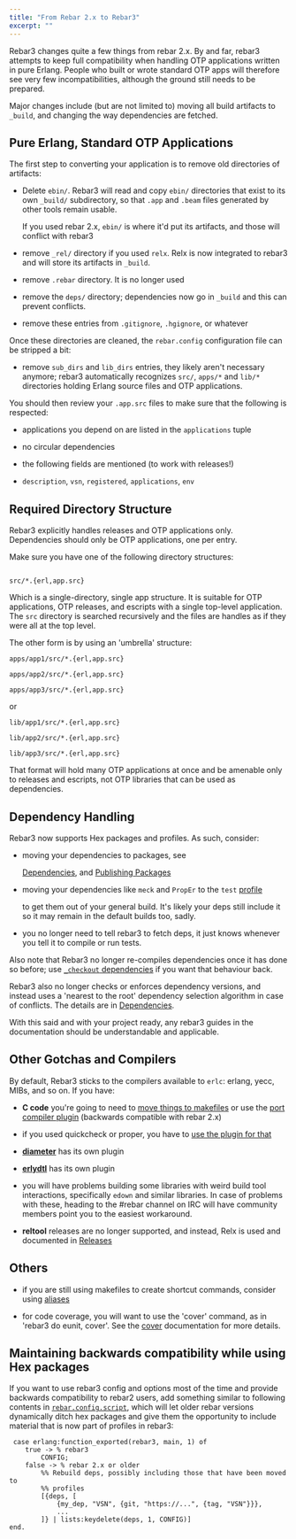 ```yaml
---
title: "From Rebar 2.x to Rebar3"
excerpt: ""
---
```


Rebar3 changes quite a few things from rebar 2.x. By and far, rebar3 attempts to keep full compatibility when handling OTP applications written in pure Erlang. People who built or wrote standard OTP apps will therefore see very few incompatibilities, although the ground still needs to be prepared.



Major changes include (but are not limited to) moving all build artifacts to `_build`, and changing the way dependencies are fetched.



## Pure Erlang, Standard OTP Applications



The first step to converting your application is to remove old directories of artifacts:



- Delete `ebin/`. Rebar3 will read and copy `ebin/` directories that exist to its own `_build/` subdirectory, so that `.app` and `.beam` files generated by other tools remain usable.

  If you used rebar 2.x, `ebin/` is where it'd put its artifacts, and those will conflict with rebar3

- remove `_rel/` directory if you used `relx`. Relx is now integrated to rebar3 and will store its artifacts in `_build`.

- remove `.rebar` directory. It is no longer used

- remove the `deps/` directory; dependencies now go in `_build` and this can prevent conflicts.

- remove these entries from `.gitignore`, `.hgignore`, or whatever



Once these directories are cleaned, the `rebar.config` configuration file can be stripped a bit: 



- remove `sub_dirs` and `lib_dirs` entries, they likely aren't necessary anymore; rebar3 automatically recognizes `src/`, `apps/*` and `lib/*` directories holding Erlang source files and OTP applications.



You should then review your `.app.src` files to make sure that the following is respected:



 - applications you depend on are listed in the `applications` tuple

 - no circular dependencies

 - the following fields are mentioned (to work with releases!)

 - `description`, `vsn`, `registered`, `applications`, `env`

 

## Required Directory Structure



Rebar3 explicitly handles releases and OTP applications only. Dependencies should only be OTP applications, one per entry.



Make sure you have one of the following directory structures:



```

src/*.{erl,app.src}

```



Which is a single-directory, single app structure. It is suitable for OTP applications, OTP releases, and escripts with a single top-level application. The `src` directory is searched recursively and the files are handles as if they were all at the top level.



The other form is by using an 'umbrella' structure:



    apps/app1/src/*.{erl,app.src}

    apps/app2/src/*.{erl,app.src}

    apps/app3/src/*.{erl,app.src}



or



    lib/app1/src/*.{erl,app.src}

    lib/app2/src/*.{erl,app.src}

    lib/app3/src/*.{erl,app.src}



That format will hold many OTP applications at once and be amenable only to releases and escripts, not OTP libraries that can be used as dependencies.



## Dependency Handling



Rebar3 now supports Hex packages and profiles. As such, consider:



- moving your dependencies to packages, see

  [Dependencies](doc:dependencies),  and [Publishing Packages](doc:publishing-packages) 

- moving your dependencies like `meck` and `PropEr` to the `test` [profile](doc:profiles)

  to get them out of your general build. It's likely your deps still include it so it may remain in the default builds too, sadly.

- you no longer need to tell rebar3 to fetch deps, it just knows whenever you tell it to compile or run tests.



Also note that Rebar3 no longer re-compiles dependencies once it has done so before; use [`_checkout` dependencies](http://www.rebar3.org/docs/dependencies#checkout-dependencies) if you want that behaviour back. 



Rebar3 also no longer checks or enforces dependency versions, and instead uses a 'nearest to the root' dependency selection algorithm in case of conflicts. The details are in [Dependencies](doc:dependencies).



With this said and with your project ready, any rebar3 guides in the documentation should be understandable and applicable.



## Other Gotchas and Compilers



By default, Rebar3 sticks to the compilers available to `erlc`: erlang, yecc, MIBs, and so on. If you have:



- **C code** you're going to need to [move things to makefiles](doc:building-cc)  or use the [port compiler plugin](http://www.rebar3.org/docs/using-available-plugins#port-compiler) (backwards compatible with rebar 2.x)

- if you used quickcheck or proper, you have to [use the plugin for that](http://www.rebar3.org/docs/using-available-plugins#quickcheck)

- [**diameter**](http://www.rebar3.org/docs/using-available-plugins#diameter) has its own plugin

- [**erlydtl**](http://www.rebar3.org/docs/using-available-plugins#erlydtl) has its own plugin

- you will have problems building some libraries with weird build tool interactions, specifically `edown` and similar libraries. In case of problems with these, heading to the #rebar channel on IRC will have community members point you to the easiest workaround.

- **reltool** releases are no longer supported, and instead, Relx is used and documented in [Releases](doc:releases) 



## Others



- if you are still using makefiles to create shortcut commands, consider using [aliases](http://www.rebar3.org/docs/using-available-plugins#alias)

- for code coverage, you will want to use the 'cover' command, as in 'rebar3 do eunit, cover'. See the [cover](http://www.rebar3.org/docs/commands#cover) documentation for more details.



## Maintaining backwards compatibility while using Hex packages



If you want to use rebar3 config and options most of the time and provide backwards compatibility to rebar2 users, add something similar to following contents in [`rebar.config.script`](doc:dynamic-configuration), which will let older rebar versions dynamically ditch hex packages and give them the opportunity to include material that is now part of profiles in rebar3:

	 case erlang:function_exported(rebar3, main, 1) of
	    true -> % rebar3
	        CONFIG;
	    false -> % rebar 2.x or older
	        %% Rebuild deps, possibly including those that have been moved to
	        %% profiles
	        [{deps, [
	            {my_dep, "VSN", {git, "https://...", {tag, "VSN"}}},
	            ...
	        ]} | lists:keydelete(deps, 1, CONFIG)]
	end.
	 
